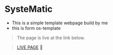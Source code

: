# SysteMatic 
* This is a simple template webpage build by me
* this is form os-template

> The page is live at the link below.

> <A HREF="https://tawfique07.github.io/Systematic/" TARGET="_BLANK">LIVE PAGE</A>
:triangular_flag_on_post: